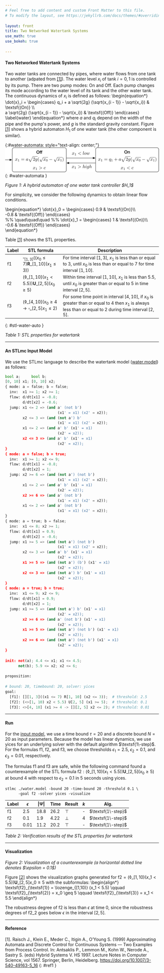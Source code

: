 ```yaml
---
# Feel free to add content and custom Front Matter to this file.
# To modify the layout, see https://jekyllrb.com/docs/themes/#overriding-theme-defaults

layout: front
title: Two Networked Watertank Systems
use_math: true
use_bokeh: true

---
```


#### Two Networked Watertank Systems

Two water tanks are connected by pipes, where water flows from one tank to another (adpated from [[1]](#ref1)).
The water level $x_i$ of tank $i = 0,1$ is controlled by its pump.
There are two pump modes: $\textsf{On}$ and $\textsf{Off}$.
Each pump changes its mode according to the water level of 
its tank and the other water tank.
The continuous dynamics of $x_i$ is defined as follows:
\begin{equation\*}
    \dot{x}_i = 
    \begin{cases}
      q_i + a \sqrt{2g} (\sqrt{x\_{i - 1}} - \sqrt{x_i})  &    \textsf{(On)} \\\\\
      a \sqrt{2g} (\sqrt{x\_{i - 1}} - \sqrt{x_i}) &    \textsf{(Off)}
    \end{cases}       
\label{water}
\end{equation\*}
where $a$ and $q_i$ depend on the width of the pipe and the pump's power, and $g$ is the standard gravity constant.
Figure [[1]](#water-automata) shows a hybrid automaton $H_1$ of one water tank (the other component is similar).

{:#water-automata: style="text-align: center;"}
![model](/assets/img/water-auto.svg)
{: #water-automata }
<p class="center">
    <em>Figure 1: A hybrid automaton of one water tank controller $H_1$</em>
</p>

For simplicity, we consider the following dynamics
to obtain linear flow conditions.

\begin{equation\*}
    \dot{x}_0 =
    \begin{cases}
      0.9 &    \textsf{(On)}\\\\\
      -0.8 &    \textsf{(Off)}
    \end{cases}       
%%
\quad\quad\quad
%%
    \dot{x}_1 =
    \begin{cases}
      1 &  \textsf{(On)}\\\\\
      -0.6 &  \textsf{(Off)}
    \end{cases}   
\end{equation\*}

Table [[1]](#stl-water-auto)
shows the STL properties. 

| Label | STL formula | Description |
|-------|--------|---------|
| $\textsf{f1}$ | $\square_{[1,3]} ((x_0 \leq 7) \mathbf{R}\_{[1,10]} (x_1 \leq 3))$ | For time interval $[1,3]$, $x_1$ is less than or equal to $3$, until $x_0$ is less than or equal to $7$ for time interval $[1,10]$. |
| $\textsf{f2}$ | $(\lozenge\_{[1,10]} (x_1 < 5.5)) \mathbf{U}\_{[2,5]} (x_0 \geq 5)$ | Within time interval $[1, 10]$, $x_1$ is less than $5.5$, until $x_0$ is greater than or equal to $5$ in time interval $[2, 5]$. |
| $\textsf{f3}$ | $(\lozenge\_{[4,10]} (x_0 \geq 4 \rightarrow \square\_{[2, 5]} x_1 \leq 2)$ | For some time point in interval $[4, 10]$, if $x_0$ is greater than or equal to $4$ then $x_1$ is always less than or equal to $2$ during time interval $[2,5]$. |
{: #stl-water-auto }
<p class="center">
    <em>Table 1: STL properties for watertank</em>
</p>

----

#### An STLmc Input Model

We use the STLmc language to describe the watertank model ([water.model](/assets/files/benchmarks/water.model)) as follows:
~~~python
bool a;     bool b;
[0, 10] x1; [0, 10] x2;
{ mode: a = false; b = false;
  inv:  x1 >= 1; x2 >= 1;
  flow: d/dt[x1] = -0.8;
        d/dt[x2] = -0.6;
  jump: x1 <= 2 => (and a' (not b') 
                        (x1' = x1) (x2' = x2));
        x2 <= 3 => (and (not a') b' 
                        (x1' = x1) (x2' = x2));
        x1 <= 2 => (and a' b' (x1' = x1) 
                        (x2' = x2));
        x2 <= 3 => (and a' b' (x1' = x1) 
                        (x2' = x2));
}
{ mode: a = false; b = true;
  inv:  x1 >= 1; x2 <= 9;
  flow: d/dt[x1] = -0.8;
        d/dt[x2] = 1;
  jump: x2 >= 6 => (and (not a') (not b') 
                        (x1' = x1) (x2' = x2));
        x1 <= 2 => (and a' b' (x1' = x1) 
                        (x2' = x2));
        x2 >= 6 => (and a' (not b') 
                        (x1' = x1) (x2' = x2));
        x1 <= 2 => (and a' (not b') 
                        (x1' = x1) (x2' = x2));
}
{ mode: a = true; b = false;
  inv:  x1 <= 8; x2 >= 1;
  flow: d/dt[x1] = 0.9;
        d/dt[x2] = -0.6;
  jump: x1 >= 5 => (and (not a') (not b') 
                        (x1' = x1) (x2' = x2));
        x2 <= 3 => (and a' b' (x1' = x1) 
                        (x2' = x2));
        x1 >= 5 => (and (not a') (b') (x1' = x1) 
                        (x2' = x2));
        x2 <= 3 => (and (not a') b' (x1' = x1) 
                        (x2' = x2));
}
{ mode: a = true; b = true;
  inv:  x1 <= 9; x2 <= 9;
  flow: d/dt[x1] = 0.9;
        d/dt[x2] = 1;
  jump: x1 >= 5 => (and (not a') b' (x1' = x1) 
                        (x2' = x2));
        x2 >= 6 => (and a' (not b') (x1' = x1) 
                        (x2' = x2));
        x1 >= 5 => (and (not a') (not b') (x1' = x1) 
                        (x2' = x2));
        x2 >= 6 => (and (not a') (not b') (x1' = x1) 
                        (x2' = x2));
}

init: not(a); 4.4 <= x1; x1 <= 4.5; 
      not(b); 5.9 <= x2; x2 <= 6;

proposition:

# bound: 20, timebound: 20, solver: yices
goal:
  [f1]: [][1, 3]((x1 <= 7) R[1, 10] (x2 <= 3));  # threshold: 2.5
  [f2]: (<>[1, 10) x2 < 5.5) U[2, 5] (x1 >= 5);  # threshold: 0.1
  [f3]: <>[4, 10] (x1 >= 4 -> [][2, 5] x2 <= 2); # threshold: 0.01
~~~

----

#### Run

For the [input model](#an-stlmc-input-model), we use a time bound $\tau = 20$ and a discrete bound $N = 20$ as input parameters.
Because the model has linear dynamics, we use $\textsf{yices}$ for an underlying solver with the default algorithm $\textsf{1\-step}$.
For the formulas $\textsf{f1}$, $\textsf{f2}$, and $\textsf{f3}$, we choose thresholds $\epsilon_1 = 2.5$, $\epsilon_2 = 0.1$, and $\epsilon_3 = 0.01$, respectively.

The formulas $\textsf{f1}$ and $\textsf{f3}$ are safe, while the following command found a counterexample
of the STL formula $\textsf{f2}: (\lozenge\_{[1,10)} (x_1 < 5.5)) \mathbf{U}\_{[2,5]} (x_0 \geq 5)$ at bound $4$ with respect to $\epsilon_2=0.1$ in $5$ seconds using yices.

~~~shell
stlmc ./water.model -bound 20 -time-bound 20 -threshold 0.1 \
      -goal f2 -solver yices -visualize
~~~


| Label | $\epsilon$ | $\| \Psi \|$ | Time | Result | $k$ | Alg. |
| ----- | ----- | ----- | ----- | ----- | ------ | ------ |
| $\textsf{f1}$ | $2.5$ | $18.8$ | $26.2$ | $\top$ | - | $\textsf{1\-step}$ |
| $\textsf{f2}$ | $0.1$ | $1.9$ | $4.22$ | $\bot$ | $4$ | $\textsf{1\-step}$ |
| $\textsf{f3}$ | $0.01$ | $11.2$ | $20.2$ | $\top$ | - | $\textsf{1\-step}$ |

<p class="center">
    <em>Table 2: Verification results of the STL properties for watertank</em>
</p>


----

#### Visualization

<script type="application/json" id="1549">
  {"2cf65408-91f0-40ef-a70d-b23ced20dace":{"defs":[],"roots":{"references":[{"attributes":{},"id":"1155","type":"Selection"},{"attributes":{"coordinates":null,"data_source":{"id":"1096"},"glyph":{"id":"1097"},"group":null,"hover_glyph":null,"muted_glyph":{"id":"1099"},"nonselection_glyph":{"id":"1098"},"view":{"id":"1101"}},"id":"1100","type":"GlyphRenderer"},{"attributes":{"click_policy":"hide","coordinates":null,"group":null,"items":[{"id":"1127"},{"id":"1128"},{"id":"1129"},{"id":"1130"},{"id":"1131"}],"location":"center"},"id":"1126","type":"Legend"},{"attributes":{"data":{"x":[0],"y":[0.1]},"selected":{"id":"1155"},"selection_policy":{"id":"1154"}},"id":"1096","type":"ColumnDataSource"},{"attributes":{},"id":"1156","type":"UnionRenderers"},{"attributes":{"line_color":{"value":"#1b9e77"},"line_width":{"value":2},"xs":{"field":"xs"},"ys":{"field":"ys"}},"id":"1038","type":"MultiLine"},{"attributes":{},"id":"1157","type":"Selection"},{"attributes":{"axis":{"id":"1014"},"coordinates":null,"group":null,"ticker":null},"id":"1017","type":"Grid"},{"attributes":{"line_alpha":{"value":0.1},"x":{"field":"x"},"y":{"field":"y"}},"id":"1092","type":"Ray"},{"attributes":{"axis":{"id":"1018"},"coordinates":null,"dimension":1,"group":null,"ticker":null},"id":"1021","type":"Grid"},{"attributes":{"line_alpha":{"value":0.2},"x":{"field":"x"},"y":{"field":"y"}},"id":"1093","type":"Ray"},{"attributes":{"line_alpha":0.8},"id":"1002","type":"CrosshairTool"},{"attributes":{"source":{"id":"1037"}},"id":"1042","type":"CDSView"},{"attributes":{"tools":[{"id":"1074"},{"id":"1075"},{"id":"1076"},{"id":"1077"},{"id":"1078"},{"id":"1079"},{"id":"1081"}]},"id":"1082","type":"Toolbar"},{"attributes":{},"id":"1019","type":"BasicTicker"},{"attributes":{"line_color":{"value":"red"},"line_dash":{"value":"dashed"},"line_width":{"value":1.5},"x":{"field":"x"},"y":{"field":"y"}},"id":"1097","type":"Ray"},{"attributes":{"data":{"x":[0],"y":[0]},"selected":{"id":"1153"},"selection_policy":{"id":"1152"}},"id":"1090","type":"ColumnDataSource"},{"attributes":{"coordinates":null,"data_source":{"id":"1090"},"glyph":{"id":"1091"},"group":null,"hover_glyph":null,"muted_glyph":{"id":"1093"},"nonselection_glyph":{"id":"1092"},"view":{"id":"1095"}},"id":"1094","type":"GlyphRenderer"},{"attributes":{"line_alpha":{"value":0.2},"line_color":{"value":"#1b9e77"},"line_width":{"value":2},"xs":{"field":"xs"},"ys":{"field":"ys"}},"id":"1040","type":"MultiLine"},{"attributes":{"source":{"id":"1090"}},"id":"1095","type":"CDSView"},{"attributes":{},"id":"1158","type":"UnionRenderers"},{"attributes":{"line_alpha":{"value":0.1},"line_color":{"value":"#1b9e77"},"line_width":{"value":2},"xs":{"field":"xs"},"ys":{"field":"ys"}},"id":"1039","type":"MultiLine"},{"attributes":{"line_alpha":{"value":0.1},"line_color":{"value":"red"},"line_dash":{"value":"dashed"},"line_width":{"value":1.5},"x":{"field":"x"},"y":{"field":"y"}},"id":"1098","type":"Ray"},{"attributes":{"line_alpha":{"value":0.2},"line_color":{"value":"#d95f02"},"line_width":{"value":2},"xs":{"field":"xs"},"ys":{"field":"ys"}},"id":"1048","type":"MultiLine"},{"attributes":{},"id":"1159","type":"Selection"},{"attributes":{"overlay":{"id":"1028"}},"id":"1024","type":"BoxZoomTool"},{"attributes":{"coordinates":null,"data_source":{"id":"1120"},"glyph":{"id":"1121"},"group":null,"hover_glyph":null,"muted_glyph":{"id":"1123"},"nonselection_glyph":{"id":"1122"},"view":{"id":"1125"}},"id":"1124","type":"GlyphRenderer"},{"attributes":{"line_alpha":{"value":0.1},"line_color":{"value":"#d95f02"},"line_width":{"value":2},"xs":{"field":"xs"},"ys":{"field":"ys"}},"id":"1047","type":"MultiLine"},{"attributes":{"data":{"xs":[[0.0,0.08403361344537814,0.1680672268907563,0.25210084033613445,0.3361344537815126,0.4201680672268907,0.5042016806722689,0.588235294117647,0.6722689075630252,0.7563025210084033,0.8403361344537814,0.9243697478991596,1.0084033613445378,1.0924369747899159,1.176470588235294,1.2605042016806722,1.3445378151260503,1.4285714285714284,1.5126050420168067,1.5966386554621848,1.6806722689075628,1.7647058823529411,1.8487394957983192,1.9327731092436973,2.0168067226890756,2.1008403361344534,2.1848739495798317,2.26890756302521,2.352941176470588,2.436974789915966,2.5210084033613445,2.6050420168067223,2.6890756302521006,2.773109243697479,2.8571428571428568,2.941176470588235,3.0252100840336134,3.109243697478991,3.1932773109243695,3.277310924369748,3.3613445378151257,3.445378151260504,3.5294117647058822,3.61344537815126,3.6974789915966384,3.7815126050420167,3.8655462184873945,3.949579831932773,4.033613445378151,4.117647058823529],[4.117647058823529,4.135654261704682,4.153661464585834,4.171668667466986,4.189675870348139,4.207683073229291,4.225690276110444,4.243697478991597,4.261704681872748,4.279711884753901,4.297719087635054,4.315726290516206,4.333733493397359,4.351740696278511,4.369747899159663,4.387755102040816,4.405762304921969,4.423769507803121,4.441776710684273,4.459783913565426,4.4777911164465785,4.495798319327731,4.513805522208884,4.5318127250900355,4.549819927971188,4.567827130852341,4.5858343337334935,4.603841536614645,4.621848739495798,4.6398559423769505,4.657863145258103,4.675870348139256,4.6938775510204085,4.71188475390156,4.729891956782713,4.7478991596638656,4.765906362545018,4.78391356542617,4.801920768307323,4.819927971188475,4.837935174069628,4.855942376950781,4.873949579831933,4.891956782713085,4.909963985594238,4.92797118847539,4.945978391356543,4.963985594237695,4.981992797118847,5.0],[5.0,5.094237695078031,5.1884753901560625,5.282713085234094,5.376950780312125,5.471188475390156,5.5654261704681876,5.659663865546218,5.75390156062425,5.84813925570228,5.942376950780312,6.036614645858343,6.130852340936374,6.2250900360144055,6.319327731092437,6.413565426170468,6.507803121248499,6.6020408163265305,6.696278511404562,6.790516206482593,6.884753901560624,6.9789915966386555,7.073229291716686,7.167466986794718,7.261704681872748,7.355942376950781,7.450180072028811,7.544417767106843,7.6386554621848735,7.732893157262905,7.827130852340936,7.921368547418967,8.015606242496998,8.109843937575029,8.204081632653061,8.298319327731093,8.392557022809124,8.486794717887154,8.581032412965186,8.675270108043216,8.769507803121249,8.863745498199279,8.957983193277311,9.052220888355341,9.146458583433372,9.240696278511404,9.334933973589436,9.429171668667466,9.523409363745497,9.617647058823529],[9.617647058823529,9.749174669867946,9.880702280912365,10.012229891956782,10.1437575030012,10.275285114045618,10.406812725090035,10.538340336134453,10.66986794717887,10.80139555822329,10.932923169267706,11.064450780312125,11.195978391356542,11.327506002400959,11.459033613445378,11.590561224489795,11.722088835534214,11.85361644657863,11.98514405762305,12.116671668667466,12.248199279711883,12.379726890756302,12.51125450180072,12.642782112845138,12.774309723889555,12.905837334933974,13.037364945978391,13.168892557022808,13.300420168067227,13.431947779111644,13.563475390156063,13.69500300120048,13.826530612244898,13.958058223289315,14.089585834333732,14.221113445378151,14.352641056422568,14.484168667466985,14.615696278511404,14.747223889555823,14.87875150060024,15.010279111644657,15.141806722689076,15.273334333733493,15.40486194477791,15.536389555822328,15.667917166866747,15.799444777911164,15.930972388955581,16.0625],[16.0625,16.142857142857142,16.223214285714285,16.303571428571427,16.383928571428573,16.464285714285715,16.544642857142858,16.625,16.705357142857142,16.785714285714285,16.866071428571427,16.946428571428573,17.026785714285715,17.107142857142858,17.1875,17.267857142857142,17.348214285714285,17.428571428571427,17.508928571428573,17.589285714285715,17.669642857142858,17.75,17.830357142857142,17.910714285714285,17.99107142857143,18.071428571428573,18.151785714285715,18.232142857142858,18.3125,18.392857142857142,18.473214285714285,18.55357142857143,18.633928571428573,18.714285714285715,18.794642857142858,18.875,18.955357142857142,19.035714285714285,19.11607142857143,19.196428571428573,19.276785714285715,19.357142857142858,19.4375,19.517857142857142,19.598214285714285,19.67857142857143,19.758928571428573,19.839285714285715,19.919642857142858,20.0]],"ys":[[4.5,4.432773109243696,4.365546218487394,4.2983193277310905,4.231092436974788,4.163865546218486,4.096638655462183,4.0294117647058805,3.962184873949578,3.8949579831932755,3.8277310924369727,3.7605042016806705,3.6932773109243677,3.6260504201680654,3.5588235294117627,3.4915966386554604,3.424369747899158,3.3571428571428554,3.2899159663865527,3.2226890756302504,3.155462184873948,3.0882352941176454,3.0210084033613427,2.9537815126050404,2.8865546218487377,2.8193277310924354,2.7521008403361327,2.6848739495798304,2.617647058823528,2.5504201680672254,2.4831932773109227,2.4159663865546204,2.3487394957983176,2.281512605042015,2.2142857142857126,2.1470588235294104,2.0798319327731076,2.0126050420168053,1.9453781512605026,1.8781512605042,1.8109243697478976,1.7436974789915949,1.6764705882352926,1.6092436974789903,1.542016806722688,1.4747899159663858,1.4075630252100835,1.3403361344537803,1.273109243697478,1.2058823529411757],[1.2058823529411764,1.222088835534214,1.2382953181272511,1.2545018007202877,1.2707082833133252,1.2869147659063627,1.3031212484994001,1.3193277310924376,1.3355342136854742,1.3517406962785117,1.3679471788715487,1.3841536614645862,1.4003601440576237,1.4165666266506602,1.4327731092436977,1.4489795918367352,1.4651860744297722,1.4813925570228097,1.4975990396158463,1.5138055222088838,1.5300120048019212,1.5462184873949585,1.562424969987996,1.5786314525810325,1.5948379351740698,1.6110444177671073,1.6272509003601445,1.6434573829531813,1.6596638655462188,1.675870348139256,1.6920768307322933,1.7082833133253308,1.724489795918368,1.7406962785114046,1.7569027611044423,1.7731092436974796,1.789315726290517,1.8055222088835536,1.8217286914765909,1.8379351740696281,1.8541416566626656,1.870348139255703,1.8865546218487406,1.9027611044417772,1.9189675870348144,1.9351740696278519,1.9513805522208891,1.9675870348139257,1.9837935174069634,2.000000000000001],[2.0,2.0848139255702285,2.1696278511404565,2.254441776710685,2.3392557022809126,2.424069627851141,2.508883553421369,2.5936974789915963,2.6785114045618252,2.7633253301320524,2.848139255702281,2.932953181272509,3.017767106842737,3.1025810324129655,3.1873949579831935,3.2722088835534215,3.3570228091236496,3.4418367346938776,3.5266506602641057,3.611464585834334,3.696278511404562,3.7810924369747907,3.865906362545018,3.950720288115247,4.035534213685474,4.120348139255703,4.20516206482593,4.289975990396159,4.374789915966386,4.459603841536614,4.544417767106843,4.629231692677071,4.714045618247299,4.798859543817526,4.883673469387755,4.968487394957984,5.053301320528211,5.1381152460984385,5.222929171668667,5.307743097238895,5.3925570228091235,5.477370948379352,5.56218487394958,5.646998799519808,5.731812725090036,5.816626650660265,5.901440576230493,5.986254501800721,6.071068427370948,6.155882352941177],[6.155882352941176,6.050660264105643,5.945438175270107,5.840216086434573,5.734993997599039,5.629771908763505,5.524549819927971,5.419327731092437,5.314105642256903,5.208883553421369,5.103661464585835,4.9984393757503,4.893217286914766,4.787995198079232,4.682773109243698,4.577551020408164,4.472328931572628,4.367106842737096,4.26188475390156,4.156662665066026,4.051440576230492,3.9462184873949577,3.8409963985594247,3.735774309723889,3.6305522208883554,3.52533013205282,3.420108043217287,3.3148859543817526,3.209663865546218,3.104441776710684,2.9992196878751494,2.893997599039616,2.7887755102040805,2.683553421368547,2.5783313325330135,2.473109243697478,2.3678871548619447,2.262665066026411,2.1574429771908763,2.052220888355341,1.9469987995198075,1.841776710684274,1.7365546218487387,1.6313325330132051,1.5261104441776714,1.4208883553421363,1.3156662665066015,1.210444177671068,1.1052220888355342,0.9999999999999991],[1.0,1.0723214285714326,1.1446428571428604,1.2169642857142886,1.28928571428572,1.3616071428571477,1.433928571428576,1.506250000000004,1.5785714285714323,1.6508928571428603,1.7232142857142887,1.7955357142857198,1.867857142857148,1.9401785714285762,2.0125000000000046,2.0848214285714324,2.1571428571428606,2.229464285714289,2.30178571428572,2.374107142857148,2.4464285714285765,2.5187500000000043,2.5910714285714325,2.6633928571428607,2.735714285714292,2.8080357142857197,2.8803571428571484,2.952678571428576,3.0250000000000044,3.0973214285714326,3.1696428571428608,3.241964285714292,3.3142857142857203,3.386607142857148,3.4589285714285776,3.5312500000000058,3.603571428571434,3.675892857142862,3.748214285714293,3.8205357142857213,3.8928571428571495,3.965178571428577,4.037500000000006,4.109821428571434,4.182142857142862,4.254464285714294,4.326785714285721,4.399107142857149,4.471428571428578,4.5437500000000055]]},"selected":{"id":"1150"},"selection_policy":{"id":"1149"}},"id":"1045","type":"ColumnDataSource"},{"attributes":{"source":{"id":"1096"}},"id":"1101","type":"CDSView"},{"attributes":{"callback":null,"line_policy":"interp","renderers":[{"id":"1041"}],"toggleable":false,"tooltips":[["(x,y)","($x, $data_y)"]]},"id":"1043","type":"HoverTool"},{"attributes":{},"id":"1142","type":"BasicTickFormatter"},{"attributes":{"coordinates":null,"data_source":{"id":"1045"},"glyph":{"id":"1046"},"group":null,"hover_glyph":null,"muted_glyph":{"id":"1048"},"nonselection_glyph":{"id":"1047"},"view":{"id":"1050"}},"id":"1049","type":"GlyphRenderer"},{"attributes":{"line_alpha":{"value":0.2},"line_color":{"value":"red"},"line_dash":{"value":"dashed"},"line_width":{"value":1.5},"x":{"field":"x"},"y":{"field":"y"}},"id":"1099","type":"Ray"},{"attributes":{"tools":[{"id":"1022"},{"id":"1023"},{"id":"1024"},{"id":"1025"},{"id":"1026"},{"id":"1027"},{"id":"1002"},{"id":"1043"},{"id":"1051"}]},"id":"1029","type":"Toolbar"},{"attributes":{"coordinates":null,"data_source":{"id":"1102"},"glyph":{"id":"1103"},"group":null,"hover_glyph":null,"muted_glyph":{"id":"1105"},"nonselection_glyph":{"id":"1104"},"view":{"id":"1107"}},"id":"1106","type":"GlyphRenderer"},{"attributes":{"source":{"id":"1045"}},"id":"1050","type":"CDSView"},{"attributes":{},"id":"1143","type":"AllLabels"},{"attributes":{"data":{"xs":[[0.0,0.08403361344537814,0.1680672268907563,0.25210084033613445,0.3361344537815126,0.4201680672268907,0.5042016806722689,0.588235294117647,0.6722689075630252,0.7563025210084033,0.8403361344537814,0.9243697478991596,1.0084033613445378,1.0924369747899159,1.176470588235294,1.2605042016806722,1.3445378151260503,1.4285714285714284,1.5126050420168067,1.5966386554621848,1.6806722689075628,1.7647058823529411,1.8487394957983192,1.9327731092436973,2.0168067226890756,2.1008403361344534,2.1848739495798317,2.26890756302521,2.352941176470588,2.436974789915966,2.5210084033613445,2.6050420168067223,2.6890756302521006,2.773109243697479,2.8571428571428568,2.941176470588235,3.0252100840336134,3.109243697478991,3.1932773109243695,3.277310924369748,3.3613445378151257,3.445378151260504,3.5294117647058822,3.61344537815126,3.6974789915966384,3.7815126050420167,3.8655462184873945,3.949579831932773,4.033613445378151,4.117647058823529],[4.117647058823529,4.135654261704682,4.153661464585834,4.171668667466986,4.189675870348139,4.207683073229291,4.225690276110444,4.243697478991597,4.261704681872748,4.279711884753901,4.297719087635054,4.315726290516206,4.333733493397359,4.351740696278511,4.369747899159663,4.387755102040816,4.405762304921969,4.423769507803121,4.441776710684273,4.459783913565426,4.4777911164465785,4.495798319327731,4.513805522208884,4.5318127250900355,4.549819927971188,4.567827130852341,4.5858343337334935,4.603841536614645,4.621848739495798,4.6398559423769505,4.657863145258103,4.675870348139256,4.6938775510204085,4.71188475390156,4.729891956782713,4.7478991596638656,4.765906362545018,4.78391356542617,4.801920768307323,4.819927971188475,4.837935174069628,4.855942376950781,4.873949579831933,4.891956782713085,4.909963985594238,4.92797118847539,4.945978391356543,4.963985594237695,4.981992797118847,5.0],[5.0,5.094237695078031,5.1884753901560625,5.282713085234094,5.376950780312125,5.471188475390156,5.5654261704681876,5.659663865546218,5.75390156062425,5.84813925570228,5.942376950780312,6.036614645858343,6.130852340936374,6.2250900360144055,6.319327731092437,6.413565426170468,6.507803121248499,6.6020408163265305,6.696278511404562,6.790516206482593,6.884753901560624,6.9789915966386555,7.073229291716686,7.167466986794718,7.261704681872748,7.355942376950781,7.450180072028811,7.544417767106843,7.6386554621848735,7.732893157262905,7.827130852340936,7.921368547418967,8.015606242496998,8.109843937575029,8.204081632653061,8.298319327731093,8.392557022809124,8.486794717887154,8.581032412965186,8.675270108043216,8.769507803121249,8.863745498199279,8.957983193277311,9.052220888355341,9.146458583433372,9.240696278511404,9.334933973589436,9.429171668667466,9.523409363745497,9.617647058823529],[9.617647058823529,9.749174669867946,9.880702280912365,10.012229891956782,10.1437575030012,10.275285114045618,10.406812725090035,10.538340336134453,10.66986794717887,10.80139555822329,10.932923169267706,11.064450780312125,11.195978391356542,11.327506002400959,11.459033613445378,11.590561224489795,11.722088835534214,11.85361644657863,11.98514405762305,12.116671668667466,12.248199279711883,12.379726890756302,12.51125450180072,12.642782112845138,12.774309723889555,12.905837334933974,13.037364945978391,13.168892557022808,13.300420168067227,13.431947779111644,13.563475390156063,13.69500300120048,13.826530612244898,13.958058223289315,14.089585834333732,14.221113445378151,14.352641056422568,14.484168667466985,14.615696278511404,14.747223889555823,14.87875150060024,15.010279111644657,15.141806722689076,15.273334333733493,15.40486194477791,15.536389555822328,15.667917166866747,15.799444777911164,15.930972388955581,16.0625],[16.0625,16.142857142857142,16.223214285714285,16.303571428571427,16.383928571428573,16.464285714285715,16.544642857142858,16.625,16.705357142857142,16.785714285714285,16.866071428571427,16.946428571428573,17.026785714285715,17.107142857142858,17.1875,17.267857142857142,17.348214285714285,17.428571428571427,17.508928571428573,17.589285714285715,17.669642857142858,17.75,17.830357142857142,17.910714285714285,17.99107142857143,18.071428571428573,18.151785714285715,18.232142857142858,18.3125,18.392857142857142,18.473214285714285,18.55357142857143,18.633928571428573,18.714285714285715,18.794642857142858,18.875,18.955357142857142,19.035714285714285,19.11607142857143,19.196428571428573,19.276785714285715,19.357142857142858,19.4375,19.517857142857142,19.598214285714285,19.67857142857143,19.758928571428573,19.839285714285715,19.919642857142858,20.0]],"ys":[[-2.1134453781512623,-2.1806722689075646,-2.2478991596638673,-2.3151260504201696,-2.382352941176472,-2.4495798319327746,-2.5168067226890773,-2.5840336134453796,-2.6512605042016824,-2.718487394957985,-2.7857142857142874,-2.8529411764705896,-2.9201680672268924,-2.9873949579831947,-3.0546218487394974,-3.1218487394958,-3.1890756302521024,-3.256302521008405,-3.3235294117647074,-3.3907563025210097,-3.457983193277312,-3.5252100840336142,-3.5924369747899165,-3.6596638655462197,-3.726890756302522,-3.7941176470588243,-3.7941176470588243,-3.7941176470588243,-3.7941176470588243,-3.7941176470588243,-3.7941176470588243,-3.7941176470588243,-3.7941176470588243,-3.7941176470588243,-3.7941176470588243,-3.7941176470588243,-3.7941176470588243,-3.7941176470588243,-3.7941176470588243,-3.7941176470588243,-3.7941176470588243,-3.7941176470588243,-3.7941176470588243,-3.7941176470588243,-3.7941176470588243,-3.7941176470588243,-3.7941176470588243,-3.7941176470588243,-3.7941176470588243,-3.7941176470588243],[-3.7941176470588243,-3.777911164465786,-3.761704681872749,-3.7454981992797123,-3.729291716686675,-3.7130852340936373,-3.6968787515006,-3.6806722689075624,-3.664465786314526,-3.6482593037214883,-3.6320528211284513,-3.615846338535414,-3.5996398559423763,-3.5834333733493398,-3.5672268907563023,-3.551020408163265,-3.5348139255702278,-3.5186074429771903,-3.5024009603841537,-3.4861944777911162,-3.4699879951980788,-3.4537815126050413,-3.437575030012004,-3.4213685474189677,-3.40516206482593,-3.3889555822328927,-3.3727490996398557,-3.3565426170468187,-3.340336134453781,-3.324129651860744,-3.3079231692677067,-3.291716686674669,-3.275510204081632,-3.2593037214885956,-3.2430972388955577,-3.22689075630252,-3.210684273709483,-3.1944777911164466,-3.178271308523409,-3.162064825930372,-3.1458583433373346,-3.129651860744297,-3.113445378151259,-3.0972388955582226,-3.0810324129651856,-3.064825930372148,-3.048619447779111,-3.0324129651860745,-3.0162064825930366,-2.999999999999999],[-2.999999999999999,-2.9151860744297715,-2.8303721488595435,-2.745558223289315,-2.6607442977190874,-2.575930372148859,-2.491116446578631,-2.4063025210084037,-2.3214885954381748,-2.2366746698679476,-2.151860744297719,-2.067046818727491,-1.982232893157263,-1.8974189675870345,-1.8126050420168065,-1.7277911164465785,-1.6429771908763504,-1.5581632653061224,-1.4733493397358943,-1.388535414165666,-1.303721488595438,-1.2189075630252093,-1.134093637454982,-1.049279711884753,-0.964465786314526,-0.879651860744297,-0.79483793517407,-0.710024009603841,-0.625210084033614,-0.540396158463386,-0.455582232893157,-0.370768307322929,-0.285954381752701,-0.201140456182474,-0.116326530612245,-0.03151260504201603,0.05330132052821102,0.1381152460984385,0.222929171668667,0.208883553421369,0.208883553421369,0.103661464585835,-0.00156062424970038,-0.00156062424970038,-0.106782713085234,-0.212004801920768,-0.3172268907563019,-0.3172268907563019,-0.422448979591836,-0.527671068427372],[-0.527671068427372,-0.632893157262904,-0.73811524609844,-0.843337334933974,-0.948559423769508,-1.0537815126050423,-1.1590036014405753,-1.264225690276111,-1.3694477791116446,-1.47466986794718,-1.579891956782713,-1.6851140456182474,-1.790336134453782,-1.895558223289316,-2.0007803121248506,-2.106002400960384,-2.2112244897959195,-2.316446578631453,-2.4216686674669865,-2.526890756302522,-2.6321128451380553,-2.737334933973589,-2.8425570228091237,-2.947779111644659,-3.0530012004801925,-3.158223289315726,-3.2634453781512613,-3.368667466986795,-3.4738895558223284,-3.5791116446578637,-3.6843337334933985,-3.789555822328932,-3.8947779111644656,-4.000000000000001,-4.000000000000001,-4.000000000000001,-4.000000000000001,-4.000000000000001,-4.000000000000001,-4.000000000000001,-4.000000000000001,-4.000000000000001,-4.000000000000001,-4.000000000000001,-4.000000000000001,-4.000000000000001,-4.000000000000001,-4.000000000000001,-4.000000000000001,-4.000000000000001],[-4.000000000000001,-3.9276785714285674,-3.8553571428571396,-3.7830357142857114,-3.71071428571428,-3.6383928571428523,-3.566071428571424,-3.493749999999996,-3.4214285714285677,-3.3491071428571395,-3.419642857142865,-3.500000000000007,-3.500000000000007,-3.500000000000007,-3.500000000000007,-3.500000000000007,-3.500000000000007,-3.500000000000007,-3.500000000000007,-3.500000000000007,-3.500000000000007,-3.500000000000007,-3.500000000000007,-3.500000000000007,-3.500000000000007,-3.500000000000007,-3.500000000000007,-3.500000000000007,-3.500000000000007,-3.500000000000007,-3.500000000000007,-3.500000000000007,-3.500000000000007,-3.500000000000007,-3.500000000000007,-3.500000000000007,-3.500000000000007,-3.500000000000007,-3.500000000000007,-3.500000000000007,-3.500000000000007,-3.500000000000007,-3.500000000000007,-3.500000000000007,-3.500000000000007,-3.500000000000007,-3.500000000000007,-3.500000000000007,-3.500000000000007,-3.500000000000007]]},"selected":{"id":"1157"},"selection_policy":{"id":"1156"}},"id":"1102","type":"ColumnDataSource"},{"attributes":{"line_color":{"value":"#7570b3"},"line_width":{"value":2},"xs":{"field":"xs"},"ys":{"field":"ys"}},"id":"1103","type":"MultiLine"},{"attributes":{"axis_label":"values","coordinates":null,"formatter":{"id":"1136"},"group":null,"major_label_policy":{"id":"1137"},"ticker":{"id":"1019"}},"id":"1018","type":"LinearAxis"},{"attributes":{"line_alpha":{"value":0.2},"line_color":{"value":"#7570b3"},"line_width":{"value":2},"xs":{"field":"xs"},"ys":{"field":"ys"}},"id":"1105","type":"MultiLine"},{"attributes":{"line_color":{"value":"#d95f02"},"line_width":{"value":2},"xs":{"field":"xs"},"ys":{"field":"ys"}},"id":"1046","type":"MultiLine"},{"attributes":{"data":{"xs":[[0.0,0.08403361344537814,0.1680672268907563,0.25210084033613445,0.3361344537815126,0.4201680672268907,0.5042016806722689,0.588235294117647,0.6722689075630252,0.7563025210084033,0.8403361344537814,0.9243697478991596,1.0084033613445378,1.0924369747899159,1.176470588235294,1.2605042016806722,1.3445378151260503,1.4285714285714284,1.5126050420168067,1.5966386554621848,1.6806722689075628,1.7647058823529411,1.8487394957983192,1.9327731092436973,2.0168067226890756,2.1008403361344534,2.1848739495798317,2.26890756302521,2.352941176470588,2.436974789915966,2.5210084033613445,2.6050420168067223,2.6890756302521006,2.773109243697479,2.8571428571428568,2.941176470588235,3.0252100840336134,3.109243697478991,3.1932773109243695,3.277310924369748,3.3613445378151257,3.445378151260504,3.5294117647058822,3.61344537815126,3.6974789915966384,3.7815126050420167,3.8655462184873945,3.949579831932773,4.033613445378151,4.117647058823529],[4.117647058823529,4.135654261704682,4.153661464585834,4.171668667466986,4.189675870348139,4.207683073229291,4.225690276110444,4.243697478991597,4.261704681872748,4.279711884753901,4.297719087635054,4.315726290516206,4.333733493397359,4.351740696278511,4.369747899159663,4.387755102040816,4.405762304921969,4.423769507803121,4.441776710684273,4.459783913565426,4.4777911164465785,4.495798319327731,4.513805522208884,4.5318127250900355,4.549819927971188,4.567827130852341,4.5858343337334935,4.603841536614645,4.621848739495798,4.6398559423769505,4.657863145258103,4.675870348139256,4.6938775510204085,4.71188475390156,4.729891956782713,4.7478991596638656,4.765906362545018,4.78391356542617,4.801920768307323,4.819927971188475,4.837935174069628,4.855942376950781,4.873949579831933,4.891956782713085,4.909963985594238,4.92797118847539,4.945978391356543,4.963985594237695,4.981992797118847,5.0],[5.0,5.094237695078031,5.1884753901560625,5.282713085234094,5.376950780312125,5.471188475390156,5.5654261704681876,5.659663865546218,5.75390156062425,5.84813925570228,5.942376950780312,6.036614645858343,6.130852340936374,6.2250900360144055,6.319327731092437,6.413565426170468,6.507803121248499,6.6020408163265305,6.696278511404562,6.790516206482593,6.884753901560624,6.9789915966386555,7.073229291716686,7.167466986794718,7.261704681872748,7.355942376950781,7.450180072028811,7.544417767106843,7.6386554621848735,7.732893157262905,7.827130852340936,7.921368547418967,8.015606242496998,8.109843937575029,8.204081632653061,8.298319327731093,8.392557022809124,8.486794717887154,8.581032412965186,8.675270108043216,8.769507803121249,8.863745498199279,8.957983193277311,9.052220888355341,9.146458583433372,9.240696278511404,9.334933973589436,9.429171668667466,9.523409363745497,9.617647058823529],[9.617647058823529,9.749174669867946,9.880702280912365,10.012229891956782,10.1437575030012,10.275285114045618,10.406812725090035,10.538340336134453,10.66986794717887,10.80139555822329,10.932923169267706,11.064450780312125,11.195978391356542,11.327506002400959,11.459033613445378,11.590561224489795,11.722088835534214,11.85361644657863,11.98514405762305,12.116671668667466,12.248199279711883,12.379726890756302,12.51125450180072,12.642782112845138,12.774309723889555,12.905837334933974,13.037364945978391,13.168892557022808,13.300420168067227,13.431947779111644,13.563475390156063,13.69500300120048,13.826530612244898,13.958058223289315,14.089585834333732,14.221113445378151,14.352641056422568,14.484168667466985,14.615696278511404,14.747223889555823,14.87875150060024,15.010279111644657,15.141806722689076,15.273334333733493,15.40486194477791,15.536389555822328,15.667917166866747,15.799444777911164,15.930972388955581,16.0625],[16.0625,16.142857142857142,16.223214285714285,16.303571428571427,16.383928571428573,16.464285714285715,16.544642857142858,16.625,16.705357142857142,16.785714285714285,16.866071428571427,16.946428571428573,17.026785714285715,17.107142857142858,17.1875,17.267857142857142,17.348214285714285,17.428571428571427,17.508928571428573,17.589285714285715,17.669642857142858,17.75,17.830357142857142,17.910714285714285,17.99107142857143,18.071428571428573,18.151785714285715,18.232142857142858,18.3125,18.392857142857142,18.473214285714285,18.55357142857143,18.633928571428573,18.714285714285715,18.794642857142858,18.875,18.955357142857142,19.035714285714285,19.11607142857143,19.196428571428573,19.276785714285715,19.357142857142858,19.4375,19.517857142857142,19.598214285714285,19.67857142857143,19.758928571428573,19.839285714285715,19.919642857142858,20.0]],"ys":[[2.070588235294116,2.070588235294116,2.070588235294116,2.070588235294116,2.070588235294116,2.070588235294116,2.070588235294116,2.070588235294116,2.070588235294116,2.070588235294116,2.070588235294116,2.070588235294116,2.070588235294116,2.070588235294116,2.070588235294116,2.070588235294116,2.070588235294116,2.070588235294116,2.070588235294116,2.070588235294116,2.070588235294116,2.070588235294116,2.070588235294116,2.070588235294116,2.070588235294116,2.070588235294116,2.070588235294116,2.070588235294116,2.070588235294116,2.070588235294116,2.070588235294116,2.070588235294116,2.070588235294116,2.070588235294116,2.070588235294116,2.070588235294116,2.070588235294116,2.070588235294116,1.980552220888355,1.9085234093637453,1.818487394957983,1.7284513805522206,1.656422569027611,1.5663865546218485,1.476350540216086,1.404321728691476,1.314285714285713,1.224249699879952,1.093997599039616,0.999759903961585],[0.999759903961585,0.999759903961585,0.999759903961585,0.999759903961585,0.9055222088835535,0.9055222088835535,0.9055222088835535,0.9055222088835535,0.9055222088835535,0.9055222088835535,0.811284513805522,0.811284513805522,0.811284513805522,0.811284513805522,0.811284513805522,0.717046818727491,0.717046818727491,0.717046818727491,0.717046818727491,0.717046818727491,0.62280912364946,0.62280912364946,0.62280912364946,0.62280912364946,0.62280912364946,0.528571428571429,0.528571428571429,0.528571428571429,0.528571428571429,0.528571428571429,0.528571428571429,0.434333733493397,0.434333733493397,0.434333733493397,0.434333733493397,0.434333733493397,0.340096038415367,0.340096038415367,0.340096038415367,0.340096038415367,0.340096038415367,0.245858343337336,0.245858343337336,0.245858343337336,0.245858343337336,0.245858343337336,0.151620648259304,0.151620648259304,0.151620648259304,0.151620648259304],[0.151620648259304,0.05738295318127296,-0.03685474189675797,-0.03599939975990396,-0.03599939975990396,0.04291716686674696,0.121833733493398,0.121833733493398,0.200750300120049,0.2796668667467,0.35858343337335,0.35858343337335,0.437500000000001,0.437500000000001,0.437500000000001,0.437500000000001,0.437500000000001,0.437500000000001,0.437500000000001,0.437500000000001,0.437500000000001,0.437500000000001,0.437500000000001,0.437500000000001,0.437500000000001,0.437500000000001,0.437500000000001,0.437500000000001,0.437500000000001,0.437500000000001,0.437500000000001,0.437500000000001,0.437500000000001,0.437500000000001,0.437500000000001,0.437500000000001,0.437500000000001,0.437500000000001,0.437500000000001,0.437500000000001,0.437500000000001,0.437500000000001,0.437500000000001,0.437500000000001,0.437500000000001,0.437500000000001,0.437500000000001,0.437500000000001,0.437500000000001,0.437500000000001],[0.437500000000001,0.437500000000001,0.437500000000001,0.437500000000001,0.437500000000001,0.437500000000001,0.437500000000001,0.437500000000001,0.437500000000001,0.437500000000001,0.437500000000001,0.437500000000001,0.437500000000001,0.437500000000001,0.437500000000001,0.437500000000001,0.437500000000001,0.437500000000001,0.437500000000001,0.437500000000001,0.437500000000001,0.437500000000001,0.437500000000001,0.437500000000001,0.437500000000001,0.437500000000001,0.437500000000001,0.437500000000001,0.437500000000001,0.437500000000001,0.437500000000001,0.437500000000001,0.437500000000001,0.437500000000001,0.437500000000001,0.437500000000001,0.437500000000001,0.437500000000001,0.437500000000001,0.437500000000001,0.437500000000001,0.437500000000001,0.357142857142852,0.196428571428568,0.03571428571427904,-0.04464285714286298,-0.205357142857148,-0.366071428571432,-0.4464285714285779,-0.607142857142863],[-0.607142857142863,-0.687500000000005,-0.767857142857148,-0.84821428571429,-0.928571428571432,-1.008928571428578,-1.089285714285721,-1.169642857142863,-1.250000000000005,-1.330357142857148,-1.41071428571429,-1.491071428571436,-1.571428571428578,-1.651785714285721,-1.732142857142863,-1.812500000000005,-1.892857142857148,-1.97321428571429,-2.053571428571436,-2.133928571428578,-2.214285714285721,-2.294642857142865,-2.375000000000007,-2.4553571428571495,-2.535714285714292,-2.616071428571438,-2.69642857142858,-2.776785714285722,-2.857142857142865,-2.937500000000007,-3.01785714285715,-3.098214285714292,-3.178571428571438,-3.25892857142858,-3.339285714285722,-3.419642857142865,-3.500000000000007,-3.500000000000007,-3.500000000000007,-3.500000000000007,-3.500000000000007,-3.500000000000007,-3.500000000000007,-3.500000000000007,-3.500000000000007,-3.500000000000007,-3.500000000000007,-3.500000000000007,-3.500000000000007,-3.500000000000007]]},"selected":{"id":"1159"},"selection_policy":{"id":"1158"}},"id":"1108","type":"ColumnDataSource"},{"attributes":{"label":{"value":"x2"},"renderers":[{"id":"1041"}]},"id":"1054","type":"LegendItem"},{"attributes":{"label":{"value":"f2_3"},"renderers":[{"id":"1124"}]},"id":"1131","type":"LegendItem"},{"attributes":{},"id":"1022","type":"PanTool"},{"attributes":{},"id":"1145","type":"BasicTickFormatter"},{"attributes":{"source":{"id":"1102"}},"id":"1107","type":"CDSView"},{"attributes":{"line_alpha":{"value":0.1},"line_color":{"value":"#7570b3"},"line_width":{"value":2},"xs":{"field":"xs"},"ys":{"field":"ys"}},"id":"1104","type":"MultiLine"},{"attributes":{},"id":"1160","type":"UnionRenderers"},{"attributes":{"coordinates":null,"data_source":{"id":"1108"},"glyph":{"id":"1109"},"group":null,"hover_glyph":null,"muted_glyph":{"id":"1111"},"nonselection_glyph":{"id":"1110"},"view":{"id":"1113"}},"id":"1112","type":"GlyphRenderer"},{"attributes":{"label":{"value":"f2_2"},"renderers":[{"id":"1118"}]},"id":"1130","type":"LegendItem"},{"attributes":{},"id":"1146","type":"AllLabels"},{"attributes":{"callback":null,"line_policy":"interp","renderers":[{"id":"1049"}],"toggleable":false,"tooltips":[["(x,y)","($x, $data_y)"]]},"id":"1051","type":"HoverTool"},{"attributes":{"line_color":{"value":"#e7298a"},"line_width":{"value":2},"xs":{"field":"xs"},"ys":{"field":"ys"}},"id":"1109","type":"MultiLine"},{"attributes":{"line_alpha":{"value":0.2},"line_color":{"value":"#66a61e"},"line_width":{"value":2},"xs":{"field":"xs"},"ys":{"field":"ys"}},"id":"1117","type":"MultiLine"},{"attributes":{},"id":"1161","type":"Selection"},{"attributes":{"line_alpha":{"value":0.2},"line_color":{"value":"#e7298a"},"line_width":{"value":2},"xs":{"field":"xs"},"ys":{"field":"ys"}},"id":"1111","type":"MultiLine"},{"attributes":{"click_policy":"hide","coordinates":null,"group":null,"items":[{"id":"1054"},{"id":"1055"}],"location":"center"},"id":"1053","type":"Legend"},{"attributes":{},"id":"1012","type":"LinearScale"},{"attributes":{"x":{"field":"x"},"y":{"field":"y"}},"id":"1091","type":"Ray"},{"attributes":{"line_color":{"value":"#66a61e"},"line_width":{"value":2},"xs":{"field":"xs"},"ys":{"field":"ys"}},"id":"1115","type":"MultiLine"},{"attributes":{"below":[{"id":"1066"}],"center":[{"id":"1069"},{"id":"1073"}],"height":150,"left":[{"id":"1070"}],"renderers":[{"id":"1094"},{"id":"1100"},{"id":"1106"},{"id":"1112"},{"id":"1118"},{"id":"1124"}],"right":[{"id":"1126"}],"sizing_mode":"scale_width","title":{"id":"1057"},"toolbar":{"id":"1082"},"toolbar_location":"above","x_range":{"id":"1003"},"x_scale":{"id":"1062"},"y_range":{"id":"1060"},"y_scale":{"id":"1064"}},"id":"1056","subtype":"Figure","type":"Plot"},{"attributes":{"label":{"value":"\u03b5"},"renderers":[{"id":"1100"}]},"id":"1127","type":"LegendItem"},{"attributes":{"bounds":"auto","start":0.0},"id":"1003","type":"DataRange1d"},{"attributes":{"label":{"value":"x1"},"renderers":[{"id":"1049"}]},"id":"1055","type":"LegendItem"},{"attributes":{"source":{"id":"1108"}},"id":"1113","type":"CDSView"},{"attributes":{"line_alpha":{"value":0.1},"line_color":{"value":"#e7298a"},"line_width":{"value":2},"xs":{"field":"xs"},"ys":{"field":"ys"}},"id":"1110","type":"MultiLine"},{"attributes":{},"id":"1060","type":"DataRange1d"},{"attributes":{"data":{"xs":[[0.0,0.08403361344537814,0.1680672268907563,0.25210084033613445,0.3361344537815126,0.4201680672268907,0.5042016806722689,0.588235294117647,0.6722689075630252,0.7563025210084033,0.8403361344537814,0.9243697478991596,1.0084033613445378,1.0924369747899159,1.176470588235294,1.2605042016806722,1.3445378151260503,1.4285714285714284,1.5126050420168067,1.5966386554621848,1.6806722689075628,1.7647058823529411,1.8487394957983192,1.9327731092436973,2.0168067226890756,2.1008403361344534,2.1848739495798317,2.26890756302521,2.352941176470588,2.436974789915966,2.5210084033613445,2.6050420168067223,2.6890756302521006,2.773109243697479,2.8571428571428568,2.941176470588235,3.0252100840336134,3.109243697478991,3.1932773109243695,3.277310924369748,3.3613445378151257,3.445378151260504,3.5294117647058822,3.61344537815126,3.6974789915966384,3.7815126050420167,3.8655462184873945,3.949579831932773,4.033613445378151,4.117647058823529],[4.117647058823529,4.135654261704682,4.153661464585834,4.171668667466986,4.189675870348139,4.207683073229291,4.225690276110444,4.243697478991597,4.261704681872748,4.279711884753901,4.297719087635054,4.315726290516206,4.333733493397359,4.351740696278511,4.369747899159663,4.387755102040816,4.405762304921969,4.423769507803121,4.441776710684273,4.459783913565426,4.4777911164465785,4.495798319327731,4.513805522208884,4.5318127250900355,4.549819927971188,4.567827130852341,4.5858343337334935,4.603841536614645,4.621848739495798,4.6398559423769505,4.657863145258103,4.675870348139256,4.6938775510204085,4.71188475390156,4.729891956782713,4.7478991596638656,4.765906362545018,4.78391356542617,4.801920768307323,4.819927971188475,4.837935174069628,4.855942376950781,4.873949579831933,4.891956782713085,4.909963985594238,4.92797118847539,4.945978391356543,4.963985594237695,4.981992797118847,5.0],[5.0,5.094237695078031,5.1884753901560625,5.282713085234094,5.376950780312125,5.471188475390156,5.5654261704681876,5.659663865546218,5.75390156062425,5.84813925570228,5.942376950780312,6.036614645858343,6.130852340936374,6.2250900360144055,6.319327731092437,6.413565426170468,6.507803121248499,6.6020408163265305,6.696278511404562,6.790516206482593,6.884753901560624,6.9789915966386555,7.073229291716686,7.167466986794718,7.261704681872748,7.355942376950781,7.450180072028811,7.544417767106843,7.6386554621848735,7.732893157262905,7.827130852340936,7.921368547418967,8.015606242496998,8.109843937575029,8.204081632653061,8.298319327731093,8.392557022809124,8.486794717887154,8.581032412965186,8.675270108043216,8.769507803121249,8.863745498199279,8.957983193277311,9.052220888355341,9.146458583433372,9.240696278511404,9.334933973589436,9.429171668667466,9.523409363745497,9.617647058823529],[9.617647058823529,9.749174669867946,9.880702280912365,10.012229891956782,10.1437575030012,10.275285114045618,10.406812725090035,10.538340336134453,10.66986794717887,10.80139555822329,10.932923169267706,11.064450780312125,11.195978391356542,11.327506002400959,11.459033613445378,11.590561224489795,11.722088835534214,11.85361644657863,11.98514405762305,12.116671668667466,12.248199279711883,12.379726890756302,12.51125450180072,12.642782112845138,12.774309723889555,12.905837334933974,13.037364945978391,13.168892557022808,13.300420168067227,13.431947779111644,13.563475390156063,13.69500300120048,13.826530612244898,13.958058223289315,14.089585834333732,14.221113445378151,14.352641056422568,14.484168667466985,14.615696278511404,14.747223889555823,14.87875150060024,15.010279111644657,15.141806722689076,15.273334333733493,15.40486194477791,15.536389555822328,15.667917166866747,15.799444777911164,15.930972388955581,16.0625],[16.0625,16.142857142857142,16.223214285714285,16.303571428571427,16.383928571428573,16.464285714285715,16.544642857142858,16.625,16.705357142857142,16.785714285714285,16.866071428571427,16.946428571428573,17.026785714285715,17.107142857142858,17.1875,17.267857142857142,17.348214285714285,17.428571428571427,17.508928571428573,17.589285714285715,17.669642857142858,17.75,17.830357142857142,17.910714285714285,17.99107142857143,18.071428571428573,18.151785714285715,18.232142857142858,18.3125,18.392857142857142,18.473214285714285,18.55357142857143,18.633928571428573,18.714285714285715,18.794642857142858,18.875,18.955357142857142,19.035714285714285,19.11607142857143,19.196428571428573,19.276785714285715,19.357142857142858,19.4375,19.517857142857142,19.598214285714285,19.67857142857143,19.758928571428573,19.839285714285715,19.919642857142858,20.0]],"ys":[[-0.5,-0.567226890756304,-0.634453781512606,-0.7016806722689095,-0.768907563025212,-0.836134453781514,-0.903361344537817,-0.9705882352941195,-1.037815126050422,-1.1050420168067245,-1.1722689075630273,-1.2394957983193295,-1.3067226890756323,-1.3739495798319346,-1.4411764705882373,-1.5084033613445396,-1.575630252100842,-1.6428571428571446,-1.7100840336134473,-1.7773109243697496,-1.844537815126052,-1.9117647058823546,-1.9789915966386573,-2.0462184873949596,-2.1134453781512623,-2.1806722689075646,-2.2478991596638673,-2.3151260504201696,-2.382352941176472,-2.4495798319327746,-2.5168067226890773,-2.5840336134453796,-2.6512605042016824,-2.718487394957985,-2.7857142857142874,-2.8529411764705896,-2.9201680672268924,-2.9873949579831947,-3.0546218487394974,-3.1218487394958,-3.1890756302521024,-3.256302521008405,-3.3235294117647074,-3.3907563025210097,-3.457983193277312,-3.5252100840336142,-3.5924369747899165,-3.6596638655462197,-3.726890756302522,-3.7941176470588243],[-3.7941176470588243,-3.777911164465786,-3.761704681872749,-3.7454981992797123,-3.729291716686675,-3.7130852340936373,-3.6968787515006,-3.6806722689075624,-3.664465786314526,-3.6482593037214883,-3.6320528211284513,-3.615846338535414,-3.5996398559423763,-3.5834333733493398,-3.5672268907563023,-3.551020408163265,-3.5348139255702278,-3.5186074429771903,-3.5024009603841537,-3.4861944777911162,-3.4699879951980788,-3.4537815126050413,-3.437575030012004,-3.4213685474189677,-3.40516206482593,-3.3889555822328927,-3.3727490996398557,-3.3565426170468187,-3.340336134453781,-3.324129651860744,-3.3079231692677067,-3.291716686674669,-3.275510204081632,-3.2593037214885956,-3.2430972388955577,-3.22689075630252,-3.210684273709483,-3.1944777911164466,-3.178271308523409,-3.162064825930372,-3.1458583433373346,-3.129651860744297,-3.113445378151259,-3.0972388955582226,-3.0810324129651856,-3.064825930372148,-3.048619447779111,-3.0324129651860745,-3.0162064825930366,-2.999999999999999],[-2.999999999999999,-2.9151860744297715,-2.8303721488595435,-2.745558223289315,-2.6607442977190874,-2.575930372148859,-2.491116446578631,-2.4063025210084037,-2.3214885954381748,-2.2366746698679476,-2.151860744297719,-2.067046818727491,-1.982232893157263,-1.8974189675870345,-1.8126050420168065,-1.7277911164465785,-1.6429771908763504,-1.5581632653061224,-1.4733493397358943,-1.388535414165666,-1.303721488595438,-1.2189075630252093,-1.134093637454982,-1.049279711884753,-0.964465786314526,-0.879651860744297,-0.79483793517407,-0.710024009603841,-0.625210084033614,-0.540396158463386,-0.455582232893157,-0.370768307322929,-0.285954381752701,-0.201140456182474,-0.116326530612245,-0.03151260504201603,0.05330132052821102,0.1381152460984385,0.222929171668667,0.307743097238895,0.3925570228091235,0.477370948379352,0.56218487394958,0.646998799519808,0.731812725090036,0.816626650660265,0.901440576230493,0.986254501800721,1.071068427370948,1.155882352941177],[1.155882352941177,1.050660264105643,0.945438175270107,0.840216086434573,0.734993997599039,0.629771908763505,0.524549819927971,0.419327731092437,0.314105642256903,0.208883553421369,0.103661464585835,-0.00156062424970038,-0.106782713085234,-0.212004801920768,-0.3172268907563019,-0.422448979591836,-0.527671068427372,-0.632893157262904,-0.73811524609844,-0.843337334933974,-0.948559423769508,-1.0537815126050423,-1.1590036014405753,-1.264225690276111,-1.3694477791116446,-1.47466986794718,-1.579891956782713,-1.6851140456182474,-1.790336134453782,-1.895558223289316,-2.0007803121248506,-2.106002400960384,-2.2112244897959195,-2.316446578631453,-2.4216686674669865,-2.526890756302522,-2.6321128451380553,-2.737334933973589,-2.8425570228091237,-2.947779111644659,-3.0530012004801925,-3.158223289315726,-3.2634453781512613,-3.368667466986795,-3.4738895558223284,-3.5791116446578637,-3.6843337334933985,-3.789555822328932,-3.8947779111644656,-4.000000000000001],[-4.000000000000001,-3.9276785714285674,-3.8553571428571396,-3.7830357142857114,-3.71071428571428,-3.6383928571428523,-3.566071428571424,-3.493749999999996,-3.4214285714285677,-3.3491071428571395,-3.2767857142857113,-3.20446428571428,-3.132142857142852,-3.0598214285714236,-2.9874999999999954,-2.9151785714285676,-2.8428571428571394,-2.770535714285711,-2.69821428571428,-2.625892857142852,-2.5535714285714235,-2.4812499999999957,-2.4089285714285675,-2.3366071428571393,-2.264285714285708,-2.1919642857142803,-2.1196428571428516,-2.047321428571424,-1.9749999999999956,-1.9026785714285674,-1.8303571428571392,-1.758035714285708,-1.6857142857142797,-1.613392857142852,-1.5410714285714224,-1.4687499999999942,-1.396428571428566,-1.324107142857138,-1.251785714285707,-1.1794642857142787,-1.1071428571428505,-1.034821428571423,-0.962499999999994,-0.890178571428566,-0.817857142857138,-0.745535714285706,-0.673214285714279,-0.600892857142851,-0.528571428571422,-0.4562499999999945]]},"selected":{"id":"1161"},"selection_policy":{"id":"1160"}},"id":"1114","type":"ColumnDataSource"},{"attributes":{},"id":"1026","type":"ResetTool"},{"attributes":{},"id":"1147","type":"UnionRenderers"},{"attributes":{"source":{"id":"1114"}},"id":"1119","type":"CDSView"},{"attributes":{},"id":"1079","type":"HelpTool"},{"attributes":{"coordinates":null,"data_source":{"id":"1114"},"glyph":{"id":"1115"},"group":null,"hover_glyph":null,"muted_glyph":{"id":"1117"},"nonselection_glyph":{"id":"1116"},"view":{"id":"1119"}},"id":"1118","type":"GlyphRenderer"},{"attributes":{"axis_label":"time","coordinates":null,"formatter":{"id":"1145"},"group":null,"major_label_policy":{"id":"1146"},"ticker":{"id":"1067"}},"id":"1066","type":"LinearAxis"},{"attributes":{},"id":"1136","type":"BasicTickFormatter"},{"attributes":{},"id":"1148","type":"Selection"},{"attributes":{},"id":"1152","type":"UnionRenderers"},{"attributes":{"coordinates":null,"group":null,"text":"robustness"},"id":"1057","type":"Title"},{"attributes":{},"id":"1062","type":"LinearScale"},{"attributes":{"line_alpha":{"value":0.1},"line_color":{"value":"#66a61e"},"line_width":{"value":2},"xs":{"field":"xs"},"ys":{"field":"ys"}},"id":"1116","type":"MultiLine"},{"attributes":{"coordinates":null,"data_source":{"id":"1037"},"glyph":{"id":"1038"},"group":null,"hover_glyph":null,"muted_glyph":{"id":"1040"},"nonselection_glyph":{"id":"1039"},"view":{"id":"1042"}},"id":"1041","type":"GlyphRenderer"},{"attributes":{},"id":"1064","type":"LinearScale"},{"attributes":{"line_color":{"value":"#1b9e77"},"line_width":{"value":2},"xs":{"field":"xs"},"ys":{"field":"ys"}},"id":"1121","type":"MultiLine"},{"attributes":{},"id":"1162","type":"UnionRenderers"},{"attributes":{},"id":"1153","type":"Selection"},{"attributes":{"axis":{"id":"1066"},"coordinates":null,"group":null,"ticker":null},"id":"1069","type":"Grid"},{"attributes":{"line_alpha":{"value":0.2},"line_color":{"value":"#1b9e77"},"line_width":{"value":2},"xs":{"field":"xs"},"ys":{"field":"ys"}},"id":"1123","type":"MultiLine"},{"attributes":{},"id":"1137","type":"AllLabels"},{"attributes":{"line_alpha":{"value":0.1},"line_color":{"value":"#1b9e77"},"line_width":{"value":2},"xs":{"field":"xs"},"ys":{"field":"ys"}},"id":"1122","type":"MultiLine"},{"attributes":{},"id":"1075","type":"WheelZoomTool"},{"attributes":{},"id":"1027","type":"HelpTool"},{"attributes":{},"id":"1015","type":"BasicTicker"},{"attributes":{"callback":null,"tooltips":[["(x,y)","($x, $data_y)"]]},"id":"1081","type":"HoverTool"},{"attributes":{},"id":"1010","type":"LinearScale"},{"attributes":{"data":{"xs":[[0.0,0.08403361344537814,0.1680672268907563,0.25210084033613445,0.3361344537815126,0.4201680672268907,0.5042016806722689,0.588235294117647,0.6722689075630252,0.7563025210084033,0.8403361344537814,0.9243697478991596,1.0084033613445378,1.0924369747899159,1.176470588235294,1.2605042016806722,1.3445378151260503,1.4285714285714284,1.5126050420168067,1.5966386554621848,1.6806722689075628,1.7647058823529411,1.8487394957983192,1.9327731092436973,2.0168067226890756,2.1008403361344534,2.1848739495798317,2.26890756302521,2.352941176470588,2.436974789915966,2.5210084033613445,2.6050420168067223,2.6890756302521006,2.773109243697479,2.8571428571428568,2.941176470588235,3.0252100840336134,3.109243697478991,3.1932773109243695,3.277310924369748,3.3613445378151257,3.445378151260504,3.5294117647058822,3.61344537815126,3.6974789915966384,3.7815126050420167,3.8655462184873945,3.949579831932773,4.033613445378151,4.117647058823529],[4.117647058823529,4.135654261704682,4.153661464585834,4.171668667466986,4.189675870348139,4.207683073229291,4.225690276110444,4.243697478991597,4.261704681872748,4.279711884753901,4.297719087635054,4.315726290516206,4.333733493397359,4.351740696278511,4.369747899159663,4.387755102040816,4.405762304921969,4.423769507803121,4.441776710684273,4.459783913565426,4.4777911164465785,4.495798319327731,4.513805522208884,4.5318127250900355,4.549819927971188,4.567827130852341,4.5858343337334935,4.603841536614645,4.621848739495798,4.6398559423769505,4.657863145258103,4.675870348139256,4.6938775510204085,4.71188475390156,4.729891956782713,4.7478991596638656,4.765906362545018,4.78391356542617,4.801920768307323,4.819927971188475,4.837935174069628,4.855942376950781,4.873949579831933,4.891956782713085,4.909963985594238,4.92797118847539,4.945978391356543,4.963985594237695,4.981992797118847,5.0],[5.0,5.094237695078031,5.1884753901560625,5.282713085234094,5.376950780312125,5.471188475390156,5.5654261704681876,5.659663865546218,5.75390156062425,5.84813925570228,5.942376950780312,6.036614645858343,6.130852340936374,6.2250900360144055,6.319327731092437,6.413565426170468,6.507803121248499,6.6020408163265305,6.696278511404562,6.790516206482593,6.884753901560624,6.9789915966386555,7.073229291716686,7.167466986794718,7.261704681872748,7.355942376950781,7.450180072028811,7.544417767106843,7.6386554621848735,7.732893157262905,7.827130852340936,7.921368547418967,8.015606242496998,8.109843937575029,8.204081632653061,8.298319327731093,8.392557022809124,8.486794717887154,8.581032412965186,8.675270108043216,8.769507803121249,8.863745498199279,8.957983193277311,9.052220888355341,9.146458583433372,9.240696278511404,9.334933973589436,9.429171668667466,9.523409363745497,9.617647058823529],[9.617647058823529,9.749174669867946,9.880702280912365,10.012229891956782,10.1437575030012,10.275285114045618,10.406812725090035,10.538340336134453,10.66986794717887,10.80139555822329,10.932923169267706,11.064450780312125,11.195978391356542,11.327506002400959,11.459033613445378,11.590561224489795,11.722088835534214,11.85361644657863,11.98514405762305,12.116671668667466,12.248199279711883,12.379726890756302,12.51125450180072,12.642782112845138,12.774309723889555,12.905837334933974,13.037364945978391,13.168892557022808,13.300420168067227,13.431947779111644,13.563475390156063,13.69500300120048,13.826530612244898,13.958058223289315,14.089585834333732,14.221113445378151,14.352641056422568,14.484168667466985,14.615696278511404,14.747223889555823,14.87875150060024,15.010279111644657,15.141806722689076,15.273334333733493,15.40486194477791,15.536389555822328,15.667917166866747,15.799444777911164,15.930972388955581,16.0625],[16.0625,16.142857142857142,16.223214285714285,16.303571428571427,16.383928571428573,16.464285714285715,16.544642857142858,16.625,16.705357142857142,16.785714285714285,16.866071428571427,16.946428571428573,17.026785714285715,17.107142857142858,17.1875,17.267857142857142,17.348214285714285,17.428571428571427,17.508928571428573,17.589285714285715,17.669642857142858,17.75,17.830357142857142,17.910714285714285,17.99107142857143,18.071428571428573,18.151785714285715,18.232142857142858,18.3125,18.392857142857142,18.473214285714285,18.55357142857143,18.633928571428573,18.714285714285715,18.794642857142858,18.875,18.955357142857142,19.035714285714285,19.11607142857143,19.196428571428573,19.276785714285715,19.357142857142858,19.4375,19.517857142857142,19.598214285714285,19.67857142857143,19.758928571428573,19.839285714285715,19.919642857142858,20.0]],"ys":[[-0.3999999999999995,-0.349579831932774,-0.299159663865547,-0.24873949579832,-0.1983193277310935,-0.147899159663867,-0.09747899159663898,-0.0470588235294125,0.003361344537814004,0.05378151260504105,0.104201680672268,0.154621848739495,0.205042016806722,0.255462184873949,0.3058823529411751,0.356302521008402,0.406722689075629,0.4571428571428555,0.507563025210083,0.55798319327731,0.6084033613445365,0.658823529411763,0.70924369747899,0.759663865546218,0.810084033613444,0.860504201680671,0.910924369747898,0.961344537815124,1.011764705882351,1.062184873949579,1.112605042016805,1.163025210084032,1.213445378151259,1.2638655462184865,1.314285714285713,1.36470588235294,1.415126050420167,1.465546218487393,1.5159663865546205,1.5663865546218476,1.6168067226890743,1.6672268907563015,1.717647058823528,1.768067226890755,1.8184873949579816,1.8689075630252083,1.919327731092435,1.9697478991596626,2.0201680672268894,2.070588235294116],[2.070588235294116,2.0525810324129647,2.034573829531812,2.0165666266506603,1.9985594237695077,1.980552220888355,1.9625450180072024,1.9445378151260497,1.926530612244898,1.9085234093637453,1.8905162064825927,1.87250900360144,1.8545018007202874,1.8364945978391356,1.818487394957983,1.8004801920768303,1.7824729891956776,1.764465786314525,1.7464585834333732,1.7284513805522206,1.710444177671068,1.6924369747899153,1.6744297719087626,1.656422569027611,1.638415366146458,1.6204081632653056,1.602400960384153,1.584393757503001,1.5663865546218485,1.548379351740696,1.530372148859543,1.5123649459783906,1.494357743097238,1.476350540216086,1.4583433373349335,1.440336134453781,1.422328931572628,1.404321728691476,1.386314525810324,1.368307322929171,1.3503001200480185,1.332292917166866,1.314285714285713,1.296278511404561,1.278271308523409,1.260264105642256,1.2422569027611035,1.224249699879952,1.206242496998799,1.188235294117646],[1.188235294117646,1.093997599039616,0.999759903961585,0.9055222088835535,0.811284513805522,0.717046818727491,0.62280912364946,0.528571428571429,0.434333733493397,0.340096038415367,0.245858343337336,0.151620648259304,0.05738295318127296,-0.03685474189675797,-0.1310924369747895,-0.225330132052821,-0.319567827130852,-0.413805522208883,-0.5080432172869145,-0.602280912364946,-0.696518607442977,-0.790756302521008,-0.884993997599039,-0.979231692677071,-1.073469387755101,-1.167707082833133,-1.261944777911164,-1.356182472989196,-1.450420168067226,-1.544657863145257,-1.638895558223289,-1.73313325330132,-1.827370948379351,-1.921608643457382,-2.015846338535414,-2.110084033613446,-2.204321728691476,-2.2985594237695075,-2.39279711884754,-2.48703481392557,-2.581272509003602,-2.675510204081633,-2.769747899159665,-2.863985594237695,-2.958223289315725,-3.052460984393758,-3.14669867947179,-3.24093637454982,-3.33517406962785,-3.429411764705883],[-3.429411764705883,-3.35049519807923,-3.27157863145258,-3.192662064825928,-3.113745498199279,-3.034828931572628,-2.955912364945977,-2.876995798319328,-2.798079231692675,-2.719162665066026,-2.640246098439375,-2.561329531812724,-2.482412965186073,-2.403496398559423,-2.3245798319327715,-2.245663265306122,-2.16674669867947,-2.0878301320528205,-2.00891356542617,-1.929996998799519,-1.851080432172869,-1.772163865546217,-1.693247298919568,-1.614330732292916,-1.535414165666266,-1.456497599039614,-1.377581032412964,-1.298664465786313,-1.219747899159662,-1.140831332533012,-1.061914765906361,-0.982998199279711,-0.90408163265306,-0.825165066026409,-0.746248499399759,-0.6673319327731075,-0.5884153661464575,-0.5094987995198075,-0.430582232893157,-0.351665666266506,-0.2727490996398551,-0.193832533013205,-0.114915966386554,-0.03599939975990396,0.04291716686674696,0.121833733493398,0.200750300120049,0.2796668667467,0.35858343337335,0.437500000000001],[0.437500000000001,0.357142857142852,0.27678571428571,0.196428571428568,0.1160714285714221,0.03571428571427904,-0.04464285714286298,-0.125000000000005,-0.205357142857148,-0.28571428571429,-0.366071428571432,-0.4464285714285779,-0.526785714285721,-0.607142857142863,-0.687500000000005,-0.767857142857148,-0.84821428571429,-0.928571428571432,-1.008928571428578,-1.089285714285721,-1.169642857142863,-1.250000000000005,-1.330357142857148,-1.41071428571429,-1.491071428571436,-1.571428571428578,-1.651785714285721,-1.732142857142863,-1.812500000000005,-1.892857142857148,-1.97321428571429,-2.053571428571436,-2.133928571428578,-2.214285714285721,-2.294642857142865,-2.375000000000007,-2.4553571428571495,-2.535714285714292,-2.616071428571438,-2.69642857142858,-2.776785714285722,-2.857142857142865,-2.937500000000007,-3.01785714285715,-3.098214285714292,-3.178571428571438,-3.25892857142858,-3.339285714285722,-3.419642857142865,-3.500000000000007]]},"selected":{"id":"1163"},"selection_policy":{"id":"1162"}},"id":"1120","type":"ColumnDataSource"},{"attributes":{"label":{"value":"f2"},"renderers":[{"id":"1106"}]},"id":"1128","type":"LegendItem"},{"attributes":{},"id":"1067","type":"BasicTicker"},{"attributes":{},"id":"1163","type":"Selection"},{"attributes":{"source":{"id":"1120"}},"id":"1125","type":"CDSView"},{"attributes":{"axis_label":"values","coordinates":null,"formatter":{"id":"1142"},"group":null,"major_label_policy":{"id":"1143"},"ticker":{"id":"1071"}},"id":"1070","type":"LinearAxis"},{"attributes":{"data":{"xs":[[0.0,0.08403361344537814,0.1680672268907563,0.25210084033613445,0.3361344537815126,0.4201680672268907,0.5042016806722689,0.588235294117647,0.6722689075630252,0.7563025210084033,0.8403361344537814,0.9243697478991596,1.0084033613445378,1.0924369747899159,1.176470588235294,1.2605042016806722,1.3445378151260503,1.4285714285714284,1.5126050420168067,1.5966386554621848,1.6806722689075628,1.7647058823529411,1.8487394957983192,1.9327731092436973,2.0168067226890756,2.1008403361344534,2.1848739495798317,2.26890756302521,2.352941176470588,2.436974789915966,2.5210084033613445,2.6050420168067223,2.6890756302521006,2.773109243697479,2.8571428571428568,2.941176470588235,3.0252100840336134,3.109243697478991,3.1932773109243695,3.277310924369748,3.3613445378151257,3.445378151260504,3.5294117647058822,3.61344537815126,3.6974789915966384,3.7815126050420167,3.8655462184873945,3.949579831932773,4.033613445378151,4.117647058823529],[4.117647058823529,4.135654261704682,4.153661464585834,4.171668667466986,4.189675870348139,4.207683073229291,4.225690276110444,4.243697478991597,4.261704681872748,4.279711884753901,4.297719087635054,4.315726290516206,4.333733493397359,4.351740696278511,4.369747899159663,4.387755102040816,4.405762304921969,4.423769507803121,4.441776710684273,4.459783913565426,4.4777911164465785,4.495798319327731,4.513805522208884,4.5318127250900355,4.549819927971188,4.567827130852341,4.5858343337334935,4.603841536614645,4.621848739495798,4.6398559423769505,4.657863145258103,4.675870348139256,4.6938775510204085,4.71188475390156,4.729891956782713,4.7478991596638656,4.765906362545018,4.78391356542617,4.801920768307323,4.819927971188475,4.837935174069628,4.855942376950781,4.873949579831933,4.891956782713085,4.909963985594238,4.92797118847539,4.945978391356543,4.963985594237695,4.981992797118847,5.0],[5.0,5.094237695078031,5.1884753901560625,5.282713085234094,5.376950780312125,5.471188475390156,5.5654261704681876,5.659663865546218,5.75390156062425,5.84813925570228,5.942376950780312,6.036614645858343,6.130852340936374,6.2250900360144055,6.319327731092437,6.413565426170468,6.507803121248499,6.6020408163265305,6.696278511404562,6.790516206482593,6.884753901560624,6.9789915966386555,7.073229291716686,7.167466986794718,7.261704681872748,7.355942376950781,7.450180072028811,7.544417767106843,7.6386554621848735,7.732893157262905,7.827130852340936,7.921368547418967,8.015606242496998,8.109843937575029,8.204081632653061,8.298319327731093,8.392557022809124,8.486794717887154,8.581032412965186,8.675270108043216,8.769507803121249,8.863745498199279,8.957983193277311,9.052220888355341,9.146458583433372,9.240696278511404,9.334933973589436,9.429171668667466,9.523409363745497,9.617647058823529],[9.617647058823529,9.749174669867946,9.880702280912365,10.012229891956782,10.1437575030012,10.275285114045618,10.406812725090035,10.538340336134453,10.66986794717887,10.80139555822329,10.932923169267706,11.064450780312125,11.195978391356542,11.327506002400959,11.459033613445378,11.590561224489795,11.722088835534214,11.85361644657863,11.98514405762305,12.116671668667466,12.248199279711883,12.379726890756302,12.51125450180072,12.642782112845138,12.774309723889555,12.905837334933974,13.037364945978391,13.168892557022808,13.300420168067227,13.431947779111644,13.563475390156063,13.69500300120048,13.826530612244898,13.958058223289315,14.089585834333732,14.221113445378151,14.352641056422568,14.484168667466985,14.615696278511404,14.747223889555823,14.87875150060024,15.010279111644657,15.141806722689076,15.273334333733493,15.40486194477791,15.536389555822328,15.667917166866747,15.799444777911164,15.930972388955581,16.0625],[16.0625,16.142857142857142,16.223214285714285,16.303571428571427,16.383928571428573,16.464285714285715,16.544642857142858,16.625,16.705357142857142,16.785714285714285,16.866071428571427,16.946428571428573,17.026785714285715,17.107142857142858,17.1875,17.267857142857142,17.348214285714285,17.428571428571427,17.508928571428573,17.589285714285715,17.669642857142858,17.75,17.830357142857142,17.910714285714285,17.99107142857143,18.071428571428573,18.151785714285715,18.232142857142858,18.3125,18.392857142857142,18.473214285714285,18.55357142857143,18.633928571428573,18.714285714285715,18.794642857142858,18.875,18.955357142857142,19.035714285714285,19.11607142857143,19.196428571428573,19.276785714285715,19.357142857142858,19.4375,19.517857142857142,19.598214285714285,19.67857142857143,19.758928571428573,19.839285714285715,19.919642857142858,20.0]],"ys":[[5.8999999999999995,5.849579831932774,5.799159663865547,5.74873949579832,5.6983193277310935,5.647899159663867,5.597478991596639,5.5470588235294125,5.496638655462186,5.446218487394959,5.395798319327732,5.345378151260505,5.294957983193278,5.244537815126051,5.194117647058825,5.143697478991598,5.093277310924371,5.0428571428571445,4.992436974789917,4.94201680672269,4.8915966386554635,4.841176470588237,4.79075630252101,4.740336134453782,4.689915966386556,4.639495798319329,4.589075630252102,4.538655462184876,4.488235294117649,4.437815126050421,4.387394957983195,4.336974789915968,4.286554621848741,4.2361344537815135,4.185714285714287,4.13529411764706,4.084873949579833,4.034453781512607,3.9840336134453795,3.9336134453781524,3.8831932773109257,3.8327731092436985,3.782352941176472,3.731932773109245,3.6815126050420184,3.6310924369747917,3.580672268907565,3.5302521008403374,3.4798319327731106,3.429411764705884],[3.429411764705882,3.4474189675870353,3.465426170468188,3.4834333733493397,3.5014405762304923,3.519447779111645,3.5374549819927976,3.5554621848739503,3.573469387755102,3.5914765906362547,3.6094837935174073,3.62749099639856,3.6454981992797126,3.6635054021608644,3.681512605042017,3.6995198079231697,3.7175270108043224,3.735534213685475,3.7535414165666268,3.7715486194477794,3.789555822328932,3.8075630252100847,3.8255702280912374,3.843577430972389,3.861584633853542,3.8795918367346944,3.897599039615847,3.915606242496999,3.9336134453781515,3.951620648259304,3.969627851140457,3.9876350540216094,4.005642256902762,4.023649459783914,4.0416566626650665,4.059663865546219,4.077671068427372,4.095678271308524,4.113685474189676,4.131692677070829,4.1496998799519815,4.167707082833134,4.185714285714287,4.203721488595439,4.221728691476591,4.239735894357744,4.2577430972388965,4.275750300120048,4.293757503001201,4.311764705882354],[4.311764705882353,4.406002400960384,4.500240096038415,4.5944777911164465,4.688715486194478,4.782953181272509,4.87719087635054,4.971428571428571,5.065666266506603,5.159903961584633,5.254141656662664,5.348379351740696,5.442617046818727,5.536854741896758,5.6310924369747895,5.725330132052821,5.819567827130852,5.913805522208883,6.0080432172869145,6.102280912364946,6.196518607442977,6.290756302521008,6.384993997599039,6.479231692677071,6.573469387755101,6.667707082833133,6.761944777911164,6.856182472989196,6.950420168067226,7.044657863145257,7.138895558223289,7.23313325330132,7.327370948379351,7.421608643457382,7.515846338535414,7.610084033613446,7.704321728691476,7.7985594237695075,7.89279711884754,7.98703481392557,8.081272509003602,8.175510204081633,8.269747899159665,8.363985594237695,8.458223289315725,8.552460984393758,8.64669867947179,8.74093637454982,8.83517406962785,8.929411764705883],[8.92941176470588,8.85049519807923,8.77157863145258,8.692662064825928,8.613745498199279,8.534828931572628,8.455912364945977,8.376995798319328,8.298079231692675,8.219162665066026,8.140246098439375,8.061329531812724,7.982412965186073,7.903496398559423,7.8245798319327715,7.745663265306122,7.66674669867947,7.5878301320528205,7.50891356542617,7.429996998799519,7.351080432172869,7.272163865546217,7.193247298919568,7.114330732292916,7.035414165666266,6.956497599039614,6.877581032412964,6.798664465786313,6.719747899159662,6.640831332533012,6.561914765906361,6.482998199279711,6.40408163265306,6.325165066026409,6.246248499399759,6.1673319327731075,6.0884153661464575,6.0094987995198075,5.930582232893157,5.851665666266506,5.772749099639855,5.693832533013205,5.614915966386554,5.535999399759904,5.457082833133253,5.378166266506602,5.299249699879951,5.2203331332533,5.14141656662665,5.062499999999999],[5.0625,5.142857142857148,5.22321428571429,5.303571428571432,5.383928571428578,5.464285714285721,5.544642857142863,5.625000000000005,5.705357142857148,5.78571428571429,5.866071428571432,5.946428571428578,6.026785714285721,6.107142857142863,6.187500000000005,6.267857142857148,6.34821428571429,6.428571428571432,6.508928571428578,6.589285714285721,6.669642857142863,6.750000000000005,6.830357142857148,6.91071428571429,6.991071428571436,7.071428571428578,7.151785714285721,7.232142857142863,7.312500000000005,7.392857142857148,7.47321428571429,7.553571428571436,7.633928571428578,7.714285714285721,7.794642857142865,7.875000000000007,7.9553571428571495,8.035714285714292,8.116071428571438,8.19642857142858,8.276785714285722,8.357142857142865,8.437500000000007,8.51785714285715,8.598214285714292,8.678571428571438,8.75892857142858,8.839285714285722,8.919642857142865,9.000000000000007]]},"selected":{"id":"1148"},"selection_policy":{"id":"1147"}},"id":"1037","type":"ColumnDataSource"},{"attributes":{"axis":{"id":"1070"},"coordinates":null,"dimension":1,"group":null,"ticker":null},"id":"1073","type":"Grid"},{"attributes":{},"id":"1139","type":"BasicTickFormatter"},{"attributes":{},"id":"1008","type":"DataRange1d"},{"attributes":{},"id":"1071","type":"BasicTicker"},{"attributes":{"below":[{"id":"1014"}],"center":[{"id":"1017"},{"id":"1021"}],"height":210,"left":[{"id":"1018"}],"min_border_bottom":75,"min_border_top":75,"renderers":[{"id":"1041"},{"id":"1049"}],"right":[{"id":"1053"}],"sizing_mode":"scale_width","title":{"id":"1005"},"toolbar":{"id":"1029"},"toolbar_location":"above","x_range":{"id":"1003"},"x_scale":{"id":"1010"},"y_range":{"id":"1008"},"y_scale":{"id":"1012"}},"id":"1004","subtype":"Figure","type":"Plot"},{"attributes":{},"id":"1140","type":"AllLabels"},{"attributes":{},"id":"1074","type":"PanTool"},{"attributes":{"children":[{"id":"1004"},{"id":"1056"}],"sizing_mode":"scale_both"},"id":"1132","type":"Column"},{"attributes":{"axis_label":"time","coordinates":null,"formatter":{"id":"1139"},"group":null,"major_label_policy":{"id":"1140"},"ticker":{"id":"1015"}},"id":"1014","type":"LinearAxis"},{"attributes":{},"id":"1023","type":"WheelZoomTool"},{"attributes":{},"id":"1025","type":"SaveTool"},{"attributes":{"overlay":{"id":"1080"}},"id":"1076","type":"BoxZoomTool"},{"attributes":{},"id":"1077","type":"SaveTool"},{"attributes":{"label":{"value":"f2_1"},"renderers":[{"id":"1112"}]},"id":"1129","type":"LegendItem"},{"attributes":{},"id":"1078","type":"ResetTool"},{"attributes":{"bottom_units":"screen","coordinates":null,"fill_alpha":0.5,"fill_color":"lightgrey","group":null,"left_units":"screen","level":"overlay","line_alpha":1.0,"line_color":"black","line_dash":[4,4],"line_width":2,"right_units":"screen","syncable":false,"top_units":"screen"},"id":"1028","type":"BoxAnnotation"},{"attributes":{},"id":"1149","type":"UnionRenderers"},{"attributes":{"coordinates":null,"group":null,"text":"continuous state variables"},"id":"1005","type":"Title"},{"attributes":{},"id":"1154","type":"UnionRenderers"},{"attributes":{"bottom_units":"screen","coordinates":null,"fill_alpha":0.5,"fill_color":"lightgrey","group":null,"left_units":"screen","level":"overlay","line_alpha":1.0,"line_color":"black","line_dash":[4,4],"line_width":2,"right_units":"screen","syncable":false,"top_units":"screen"},"id":"1080","type":"BoxAnnotation"},{"attributes":{},"id":"1150","type":"Selection"}],"root_ids":["1132"]},"title":"Bokeh Application","version":"2.4.1"}}
</script>
<script type="text/javascript">
  (function() {
    const fn = function() {
      Bokeh.safely(function() {
        (function(root) {
          function embed_document(root) {
            
          const docs_json = document.getElementById('1549').textContent;
          const render_items = [{"docid":"2cf65408-91f0-40ef-a70d-b23ced20dace","root_ids":["1132"],"roots":{"1132":"water-ce"}}];
          root.Bokeh.embed.embed_items(docs_json, render_items);
        
          }
          if (root.Bokeh !== undefined) {
            embed_document(root);
          } else {
            let attempts = 0;
            const timer = setInterval(function(root) {
              if (root.Bokeh !== undefined) {
                clearInterval(timer);
                embed_document(root);
              } else {
                attempts++;
                if (attempts > 100) {
                  clearInterval(timer);
                  console.log("Bokeh: ERROR: Unable to run BokehJS code because BokehJS library is missing");
                }
              }
            }, 10, root)
          }
        })(window);
      });
    };
    if (document.readyState != "loading") fn();
    else document.addEventListener("DOMContentLoaded", fn);
  })();
</script>


<div class="bk-root" id="water-ce" data-root-id="1132"></div>
<p class="center">
    <em>Figure 2: Visualization of a counterexample (a horizontal dotted line denotes $\epsilon = 0.1$)</em>
</p>

Figure [[2]](#water-ce) shows the visualization graphs generated for $\textsf{f2} = (\lozenge\_{[1, 10)} (x\_1 < 5.5)) \mathbf{U}\_{[2, 5]} x\_0 \geq 5$ with the subformulas:
\begin{align\*}
    \textsf{f2}\_{\textsf{1}} = \lozenge\_{[1,10)} (x_1 < 5.5) \qquad \textsf{f2}\_{\textsf{2}} = x\_0 \geq 5 \qquad \textsf{f2}\_{\textsf{3}} = x\_1 < 5.5
\end{align\*}

The robustness degree of $\textsf{f2}$ is less than $\epsilon$ at time $0$, since the robustness degrees of $\textsf{f2}\_{\textsf{2}}$ goes below $\epsilon$ in the interval $[2, 5]$.

----

#### Reference

[1]. Raisch J., Klein E., Meder C., Itigin A., O’Young S. (1999) Approximating Automata and Discrete Control for Continuous Systems — Two Examples from Process Control. In: Antsaklis P., Lemmon M., Kohn W., Nerode A., Sastry S. (eds) Hybrid Systems V. HS 1997. Lecture Notes in Computer Science, vol 1567. Springer, Berlin, Heidelberg. <a href="https://doi.org/10.1007/3-540-49163-5_16" target="_blank">https://doi.org/10.1007/3-540-49163-5_16</a>
{: #ref1 }
